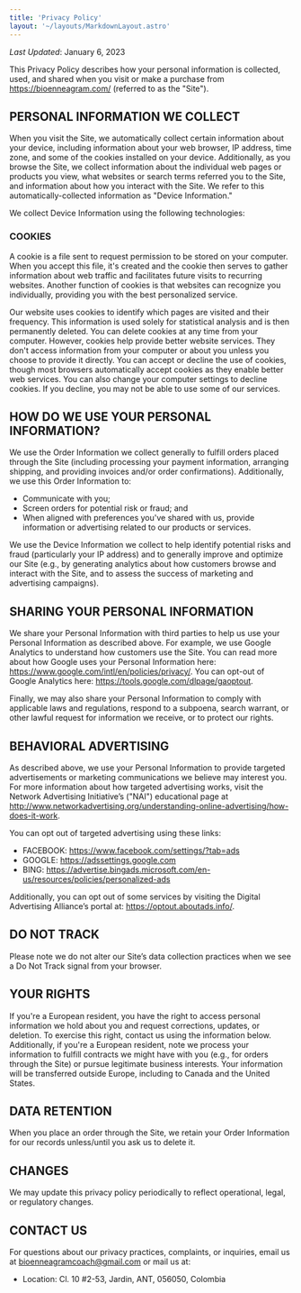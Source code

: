 ```yaml
---
title: 'Privacy Policy'
layout: '~/layouts/MarkdownLayout.astro'
---
```


_Last Updated_: January 6, 2023

This Privacy Policy describes how your personal information is collected, used, and shared when you visit or make a purchase from https://bioenneagram.com/ (referred to as the "Site").

## PERSONAL INFORMATION WE COLLECT

When you visit the Site, we automatically collect certain information about your device, including information about your web browser, IP address, time zone, and some of the cookies installed on your device. Additionally, as you browse the Site, we collect information about the individual web pages or products you view, what websites or search terms referred you to the Site, and information about how you interact with the Site. We refer to this automatically-collected information as "Device Information."

We collect Device Information using the following technologies:

### COOKIES

A cookie is a file sent to request permission to be stored on your computer. When you accept this file, it's created and the cookie then serves to gather information about web traffic and facilitates future visits to recurring websites. Another function of cookies is that websites can recognize you individually, providing you with the best personalized service.

Our website uses cookies to identify which pages are visited and their frequency. This information is used solely for statistical analysis and is then permanently deleted. You can delete cookies at any time from your computer. However, cookies help provide better website services. They don't access information from your computer or about you unless you choose to provide it directly. You can accept or decline the use of cookies, though most browsers automatically accept cookies as they enable better web services. You can also change your computer settings to decline cookies. If you decline, you may not be able to use some of our services.

## HOW DO WE USE YOUR PERSONAL INFORMATION?

We use the Order Information we collect generally to fulfill orders placed through the Site (including processing your payment information, arranging shipping, and providing invoices and/or order confirmations). Additionally, we use this Order Information to:
- Communicate with you;
- Screen orders for potential risk or fraud; and
- When aligned with preferences you've shared with us, provide information or advertising related to our products or services.

We use the Device Information we collect to help identify potential risks and fraud (particularly your IP address) and to generally improve and optimize our Site (e.g., by generating analytics about how customers browse and interact with the Site, and to assess the success of marketing and advertising campaigns).

## SHARING YOUR PERSONAL INFORMATION

We share your Personal Information with third parties to help us use your Personal Information as described above. For example, we use Google Analytics to understand how customers use the Site. You can read more about how Google uses your Personal Information here: https://www.google.com/intl/en/policies/privacy/. You can opt-out of Google Analytics here: https://tools.google.com/dlpage/gaoptout.

Finally, we may also share your Personal Information to comply with applicable laws and regulations, respond to a subpoena, search warrant, or other lawful request for information we receive, or to protect our rights.

## BEHAVIORAL ADVERTISING

As described above, we use your Personal Information to provide targeted advertisements or marketing communications we believe may interest you. For more information about how targeted advertising works, visit the Network Advertising Initiative’s ("NAI") educational page at http://www.networkadvertising.org/understanding-online-advertising/how-does-it-work.

You can opt out of targeted advertising using these links:
- FACEBOOK: https://www.facebook.com/settings/?tab=ads
- GOOGLE: https://adssettings.google.com
- BING: https://advertise.bingads.microsoft.com/en-us/resources/policies/personalized-ads

Additionally, you can opt out of some services by visiting the Digital Advertising Alliance’s portal at: https://optout.aboutads.info/.

## DO NOT TRACK
Please note we do not alter our Site’s data collection practices when we see a Do Not Track signal from your browser.

## YOUR RIGHTS
If you're a European resident, you have the right to access personal information we hold about you and request corrections, updates, or deletion. To exercise this right, contact us using the information below.
Additionally, if you're a European resident, note we process your information to fulfill contracts we might have with you (e.g., for orders through the Site) or pursue legitimate business interests. Your information will be transferred outside Europe, including to Canada and the United States.

## DATA RETENTION
When you place an order through the Site, we retain your Order Information for our records unless/until you ask us to delete it.

## CHANGES
We may update this privacy policy periodically to reflect operational, legal, or regulatory changes.

## CONTACT US
For questions about our privacy practices, complaints, or inquiries, email us at bioenneagramcoach@gmail.com or mail us at:
- Location: Cl. 10 #2-53, Jardin, ANT, 056050, Colombia